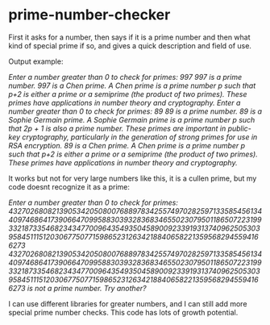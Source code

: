 # prime-number-checker
First it asks for a number, then says if it is a prime number and then what kind of special prime if so, and gives a quick description and field of use.

Output example:

*Enter a number greater than 0 to check for primes: 997
997 is a prime number.
997 is a Chen prime. A Chen prime is a prime number p such that p+2 is either a prime or a semiprime (the product of two primes). These primes have applications in number theory and cryptography.
Enter a number greater than 0 to check for primes: 89
89 is a prime number.
89 is a Sophie Germain prime. A Sophie Germain prime is a prime number p such that 2p + 1 is also a prime number. These primes are important in public-key cryptography, particularly in the generation of strong primes for use in RSA encryption.
89 is a Chen prime. A Chen prime is a prime number p such that p+2 is either a prime or a semiprime (the product of two primes). These primes have applications in number theory and cryptography.*


It works but not for very large numbers like this, it is a cullen prime, but my code doesnt recognize it as a prime: 

*Enter a number greater than 0 to check for primes: 4327026808213905342050800768897834255749702825971335854561344097468641739066470995883039328368346550230795011865072231993321873354682343477009643549350458900923391931374096250530395845111512030677507715986523126342188406582213595682945594166273
4327026808213905342050800768897834255749702825971335854561344097468641739066470995883039328368346550230795011865072231993321873354682343477009643549350458900923391931374096250530395845111512030677507715986523126342188406582213595682945594166273 is not a prime number. Try another?*

I can use different libraries for greater numbers, and I can still add more special prime number checks.
This code has lots of growth potential.
